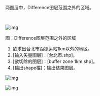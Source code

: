 两图层中，Difference图层范围之外的区域。

​    

![img](https://image.malagis.com/pic/gis/qgis-handbook-2-2/image294.jpg)

图：Difference图层范围之外的区域

1. 欲求出台北市距捷运站1km以外的地区。
2. [输入矢量图层]：[台北市.shp]。
3. [欲切除的图层]：[buffer zone 1km.shp]。
4. [输出shape檔]：输出结果图层。

![img](https://image.malagis.com/pic/gis/qgis-handbook-2-2/image295.jpg)

![img](https://image.malagis.com/pic/gis/qgis-handbook-2-2/image297.jpg)

## 